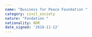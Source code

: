 ```yaml
---
name: "Business for Peace Foundation "
category: civil_society
nature: "Fondation "
nationality: NOR
date_signed: '2018-11-12'
---
```

    